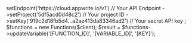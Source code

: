 <?php

use Appwrite\Client;
use Appwrite\Services\Functions;




$client = new Client();

$client
    ->setEndpoint('https://cloud.appwrite.io/v1') // Your API Endpoint
    ->setProject('5df5acd0d48c2') // Your project ID
    ->setKey('919c2d18fb5d4...a2ae413da83346ad2') // Your secret API key
;

$functions = new Functions($client);

$result = $functions->updateVariable('[FUNCTION_ID]', '[VARIABLE_ID]', '[KEY]');